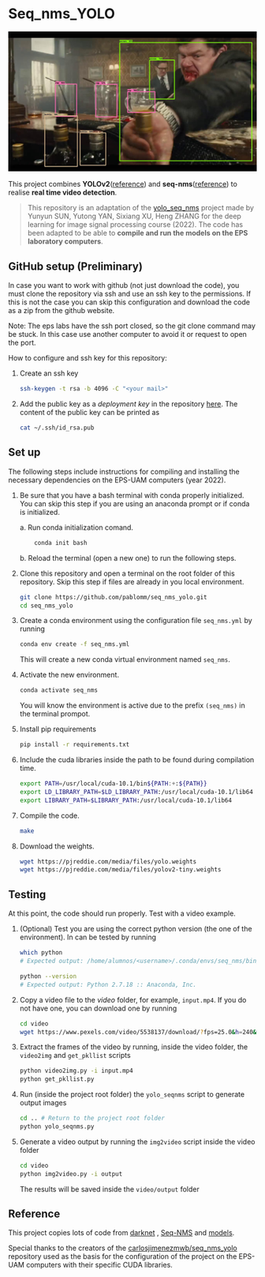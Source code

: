 # Seq_nms_YOLO

![](img/index.jpg) 

This project combines **YOLOv2**([reference](https://arxiv.org/abs/1506.02640)) and **seq-nms**([reference](https://arxiv.org/abs/1602.08465)) to realise **real time video detection**.

> This repository is an adaptation of the [yolo_seq_nms](https://github.com/melodiepupu/seq_nms_yolo
) project made by Yunyun SUN, Yutong YAN, Sixiang XU, Heng ZHANG for the deep learning for image signal processing course (2022). The code has been adapted to be able to **compile and run the models on the EPS laboratory computers**.



## GitHub setup (Preliminary)

In case you want to work with github (not just download the code), you must clone the repository via ssh and use an ssh key to the permissions. If this is not the case you can skip this configuration and download the code as a zip from the github website.

Note: The eps labs have the ssh port closed, so the git clone command may be stuck. In this case use another computer to avoid it or request to open the port.

How to configure and ssh key for this repository:

1. Create an ssh key

    ```bash
    ssh-keygen -t rsa -b 4096 -C "<your mail>"
    ```
2. Add the public key as a _deployment key_ in the repository [here](https://github.com/pablomm/seq_nms_yolo/settings/keys). The content of the public key can be printed as

    ```bash
    cat ~/.ssh/id_rsa.pub
    ```

## Set up

The following steps include instructions for compiling and installing the necessary dependencies on the EPS-UAM computers (year 2022).



1. Be sure that you have a bash terminal with conda properly initialized. You can skip this step if you are using an anaconda prompt or if conda is initialized.
    
    a. Run conda initialization comand.
        
    ```bash
        conda init bash
    ```

    b. Reload the terminal (open a new one) to run the following steps.

1. Clone this repository and open a terminal on the root folder of this repository. Skip this step if files are already in you local environment.

    ```bash
    git clone https://github.com/pablomm/seq_nms_yolo.git 
    cd seq_nms_yolo
    ```
    
1. Create a conda environment using the configuration file `seq_nms.yml` by running

    ```bash
    conda env create -f seq_nms.yml
    ```

    This will create a new conda virtual environment named `seq_nms`.

1. Activate the new environment.

    ```bash
    conda activate seq_nms
    ```

    You will know the environment is active due to the prefix `(seq_nms)` in the terminal prompot.

1. Install pip requirements

    ```bash
    pip install -r requirements.txt
    ```


1. Include the cuda libraries inside the path to be found during compilation time. 

    ```bash
    export PATH=/usr/local/cuda-10.1/bin${PATH:+:${PATH}}
    export LD_LIBRARY_PATH=$LD_LIBRARY_PATH:/usr/local/cuda-10.1/lib64
    export LIBRARY_PATH=$LIBRARY_PATH:/usr/local/cuda-10.1/lib64
    ```

1. Compile the code.

    ```bash
    make
    ```

1. Download the weights.
    ```bash
    wget https://pjreddie.com/media/files/yolo.weights
    wget https://pjreddie.com/media/files/yolov2-tiny.weights
    ```
## Testing

At this point, the code should run properly. Test with a video example.

1. (Optional) Test you are using the correct python version (the one of the environment). In can be tested by running

    ```bash
    which python
    # Expected output: /home/alumnos/<username>/.conda/envs/seq_nms/bin/python
    ```

    ```bash
    python --version
    # Expected output: Python 2.7.18 :: Anaconda, Inc.
    ```
    

1. Copy a video file to the _video_ folder, for example, `input.mp4`. If you do not have one, you can download one by running

    ```bash
    cd video
    wget https://www.pexels.com/video/5538137/download/?fps=25.0&h=240&w=426 -O input.mp4

    ```
1. Extract the frames of the video by running, inside the video folder, the `video2img` and `get_pkllist` scripts
    
    ```bash
    python video2img.py -i input.mp4
    python get_pkllist.py
    ```

1. Run (inside the project root folder) the `yolo_seqnms` script to generate output images

    ```bash
    cd .. # Return to the project root folder
    python yolo_seqnms.py
    ```

2. Generate a video output by running the `img2video` script inside the video folder
    
    ```bash
    cd video
    python img2video.py -i output
    ```

    The results will be saved inside the `video/output` folder


## Reference

This project copies lots of code from [darknet](https://github.com/pjreddie/darknet) , [Seq-NMS](https://github.com/lrghust/Seq-NMS) and  [models](https://github.com/tensorflow/models).

Special thanks to the creators of the [carlosjimenezmwb/seq_nms_yolo](https://github.com/carlosjimenezmwb/seq_nms_yolo) repository used as the basis for the configuration of the project on the EPS-UAM computers with their specific CUDA libraries.

